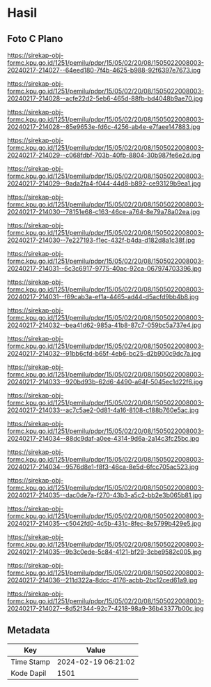 # Hasil

## Foto C Plano

https://sirekap-obj-formc.kpu.go.id/1251/pemilu/pdpr/15/05/02/20/08/1505022008003-20240217-214027--64eed180-7f4b-4625-b988-92f6397e7673.jpg

https://sirekap-obj-formc.kpu.go.id/1251/pemilu/pdpr/15/05/02/20/08/1505022008003-20240217-214028--acfe22d2-5eb6-465d-88fb-bd4048b9ae70.jpg

https://sirekap-obj-formc.kpu.go.id/1251/pemilu/pdpr/15/05/02/20/08/1505022008003-20240217-214028--85e9653e-fd6c-4256-ab4e-e7faee147883.jpg

https://sirekap-obj-formc.kpu.go.id/1251/pemilu/pdpr/15/05/02/20/08/1505022008003-20240217-214029--c068fdbf-703b-40fb-8804-30b987fe6e2d.jpg

https://sirekap-obj-formc.kpu.go.id/1251/pemilu/pdpr/15/05/02/20/08/1505022008003-20240217-214029--9ada2fa4-f044-44d8-b892-ce93129b9ea1.jpg

https://sirekap-obj-formc.kpu.go.id/1251/pemilu/pdpr/15/05/02/20/08/1505022008003-20240217-214030--78151e68-c163-46ce-a764-8e79a78a02ea.jpg

https://sirekap-obj-formc.kpu.go.id/1251/pemilu/pdpr/15/05/02/20/08/1505022008003-20240217-214030--7e227193-f1ec-432f-b4da-d182d8a1c38f.jpg

https://sirekap-obj-formc.kpu.go.id/1251/pemilu/pdpr/15/05/02/20/08/1505022008003-20240217-214031--6c3c6917-9775-40ac-92ca-067974703396.jpg

https://sirekap-obj-formc.kpu.go.id/1251/pemilu/pdpr/15/05/02/20/08/1505022008003-20240217-214031--f69cab3a-ef1a-4465-ad44-d5acfd9bb4b8.jpg

https://sirekap-obj-formc.kpu.go.id/1251/pemilu/pdpr/15/05/02/20/08/1505022008003-20240217-214032--bea41d62-985a-41b8-87c7-059bc5a737e4.jpg

https://sirekap-obj-formc.kpu.go.id/1251/pemilu/pdpr/15/05/02/20/08/1505022008003-20240217-214032--91bb6cfd-b65f-4eb6-bc25-d2b900c9dc7a.jpg

https://sirekap-obj-formc.kpu.go.id/1251/pemilu/pdpr/15/05/02/20/08/1505022008003-20240217-214033--920bd93b-62d6-4490-a64f-5045ec1d22f6.jpg

https://sirekap-obj-formc.kpu.go.id/1251/pemilu/pdpr/15/05/02/20/08/1505022008003-20240217-214033--ac7c5ae2-0d81-4a16-8108-c188b760e5ac.jpg

https://sirekap-obj-formc.kpu.go.id/1251/pemilu/pdpr/15/05/02/20/08/1505022008003-20240217-214034--88dc9daf-a0ee-4314-9d6a-2a14c3fc25bc.jpg

https://sirekap-obj-formc.kpu.go.id/1251/pemilu/pdpr/15/05/02/20/08/1505022008003-20240217-214034--9576d8e1-f8f3-46ca-8e5d-6fcc705ac523.jpg

https://sirekap-obj-formc.kpu.go.id/1251/pemilu/pdpr/15/05/02/20/08/1505022008003-20240217-214035--dac0de7a-f270-43b3-a5c2-bb2e3b065b81.jpg

https://sirekap-obj-formc.kpu.go.id/1251/pemilu/pdpr/15/05/02/20/08/1505022008003-20240217-214035--c5042fd0-4c5b-431c-8fec-8e5799b429e5.jpg

https://sirekap-obj-formc.kpu.go.id/1251/pemilu/pdpr/15/05/02/20/08/1505022008003-20240217-214035--9b3c0ede-5c84-4121-bf29-3cbe9582c005.jpg

https://sirekap-obj-formc.kpu.go.id/1251/pemilu/pdpr/15/05/02/20/08/1505022008003-20240217-214036--211d322a-8dcc-4176-acbb-2bc12ced61a9.jpg

https://sirekap-obj-formc.kpu.go.id/1251/pemilu/pdpr/15/05/02/20/08/1505022008003-20240217-214027--8d52f344-92c7-4218-98a9-36b43377b00c.jpg


## Metadata

| Key        | Value               |
| ---------- | ------------------- |
| Time Stamp | 2024-02-19 06:21:02 |
| Kode Dapil | 1501                |



